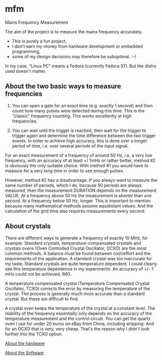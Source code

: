 # mfm
Mains Frequency Measurement

The aim of the project is to measure the mains frequency accurately.

* This is purely a fun project,
* I don't earn my money from hardware development or embedded programming,
* some of my design decisions may therefore be suboptimal. :-)

In my case, “Linux PC” means a Fedora (currently Fedora 37). But the distro used doesn't matter.


## About the two basic ways to measure frequencies

1. You can open a gate for an exact time (e.g. exactly 1 second) and then count how many pulses were detected during this time. This is the "classic" frequency counting. This works excellently at high frequencies.

2. You can wait until the trigger is reached, then wait for the trigger to trigger again and determine the time difference between the two trigger events. In order to achieve high accuracy, this is done over a longer period of time, i.e. over several periods of the input signal.



For an exact measurement of a frequency of around 50 Hz, i.e. a very low frequency, with an accuracy of at least +/ 1mHz or rather better, method #2 is obviously the only suitable choice. With method #1 you would have to measure for a very long time in order to see enough pulses.

However, method #2 has a disadvantage. If you always want to measure the same number of periods, which I do, because 50 periods are always measured, then the measurement DURATION depends on the measurement VALUE. At a frequency above 50 Hz the measurement is shorter than one second. At a frequency below 50 Hz, longer. This is important to mention because many mathematical methods assume equidistant values. And the calculation of the grid time also requires measurements ​​every second.

## About crystals

There are different ways to generate a frequency of exactly 10 MHz, for example. Standard crystals, temperature-compensated crystals and crystals ovens (Oven Controlled Crystal Oscillator, OCXO) are the most common methods. A balance must be found between cost/effort and the requirements of the application. A standard crystal was too inaccurate for my taste. Standard crystals are quite temperature dependent. I could clearly see this temperature dependence in my experiments. An accuracy of +/- 1 mHz could not be achieved, IMO.


A temperature compensated crystal (Temperature Compensated Crystal Oscillator, TCXO) corrects the error by measuring the temperature of the crystal. The process is generally much more accurate than a standard crystal. But these are difficult to find.

A crystal oven keeps the temperature of the crystal at a constant level. The stability of the frequency essentially only depends on the accuracy of the temperature measurement and the control circuit. You can get the quartz oven I use for under 20 euros on eBay from China, including shipping. And for an OCXO that is very, very cheap. That's the reason why I didn't look further into the TCXO option.



[About the hardware](Hardware_en.md)

[About the Software](Software_en.md)
